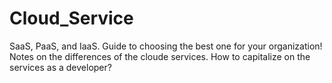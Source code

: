 # Cloud_Service
SaaS, PaaS, and IaaS. Guide to choosing the best one for your organization!
 Notes on the differences of the cloude services. How to capitalize on the services as a developer?
